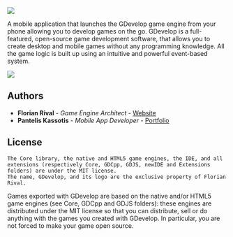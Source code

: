 ![](https://i.imgur.com/xKWE74v.png)

A mobile application that launches the GDevelop game engine from your phone allowing you to develop games on the go. GDevelop is a full-featured, open-source game development software, that allows you to create desktop and mobile games without any programming knowledge. All the game logic is built up using an intuitive and powerful event-based system.

![](https://raw.githubusercontent.com/4ian/GDevelop/master/Core/docs/images/demo.gif)

## Authors

* **Florian Rival** - *Game Engine Architect* - [Website](https://gdevelop-app.com/)
* **Pantelis Kassotis** - *Mobile App Developer* - [Portfolio](https://panteliskassotis.com/)

## License


    The Core library, the native and HTML5 game engines, the IDE, and all extensions (respectively Core, GDCpp, GDJS, newIDE and Extensions folders) are under the MIT license.
    The name, GDevelop, and its logo are the exclusive property of Florian Rival.

Games exported with GDevelop are based on the native and/or HTML5 game engines (see Core, GDCpp and GDJS folders): these engines are distributed under the MIT license so that you can distribute, sell or do anything with the games you created with GDevelop. In particular, you are not forced to make your game open source.
